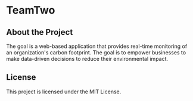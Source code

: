 # TeamTwo
## About the Project
The goal is a web-based application that provides real-time monitoring of an organization's carbon footprint. The goal is to empower businesses to make data-driven decisions to reduce their environmental impact.


## License
This project is licensed under the MIT License.
